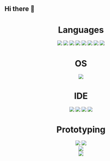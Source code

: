 ## Hi there 👋

<div align = "center">
<h1>Languages</h1>

<img src="https://img.shields.io/badge/C%2B%2B-00599C?style=for-the-badge&logo=c%2B%2B&logoColor=white" />
<img src="https://img.shields.io/badge/Java-ED8B00?style=for-the-badge&logo=java&logoColor=white" />
<img src="https://img.shields.io/badge/Python-FFD43B?style=for-the-badge&logo=python&logoColor=blue" />
<img src="https://img.shields.io/badge/HTML5-E34F26?style=for-the-badge&logo=html5&logoColor=white" />
<img src="https://img.shields.io/badge/JavaScript-323330?style=for-the-badge&logo=javascript&logoColor=F7DF1E" />
<img src = "https://img.shields.io/badge/CSS3-1572B6?style=for-the-badge&logo=css3&logoColor=white" />
<img src="https://img.shields.io/badge/R-276DC3?style=for-the-badge&logo=r&logoColor=white" />
<img src="https://img.shields.io/badge/LaTeX-47A141?style=for-the-badge&logo=LaTeX&logoColor=white" />
</div>
<div align = "center">
<h1>OS</h1>
<img src = "https://img.shields.io/badge/mac%20os-000000?style=for-the-badge&logo=apple&logoColor=white" />
</div>
<div align = "center">
  <h1>IDE</h1>
  <img src = "https://img.shields.io/badge/Arduino_IDE-00979D?style=for-the-badge&logo=arduino&logoColor=white" />
  <img src = "https://img.shields.io/badge/Eclipse-2C2255?style=for-the-badge&logo=eclipse&logoColor=white" />
  <img src = "https://img.shields.io/badge/RStudio-75AADB?style=for-the-badge&logo=RStudio&logoColor=white" />
  <img src = "https://img.shields.io/badge/VSCode-0078D4?style=for-the-badge&logo=visual%20studio%20code&logoColor=white" />
  </div>
<div align = "center">
  <h1>Prototyping</h1>
    <img src = "https://img.shields.io/badge/adafruit-000000?style=for-the-badge&logo=adafruit&logoColor=white" />
  <img src = "https://img.shields.io/badge/Arduino-00979D?style=for-the-badge&logo=Arduino&logoColor=white" />
</div>
<div align = "center">
  <img src = "https://github-readme-stats.vercel.app/api?username=Aqtion" />
  </div>
<div align = "center">
  
<img src = "https://github-readme-stats.vercel.app/api/top-langs/?username=Aqtion" />
  </div>
<!--
**Aqtion/Aqtion** is a ✨ _special_ ✨ repository because its `README.md` (this file) appears on your GitHub profile.

Here are some ideas to get you started:


- 🔭 I’m currently working on ...
- 🌱 I’m currently learning ...
- 👯 I’m looking to collaborate on ...
- 🤔 I’m looking for help with ...
- 💬 Ask me about ...
- 📫 How to reach me: ...
- 😄 Pronouns: ...
- ⚡ Fun fact: ...
-->
